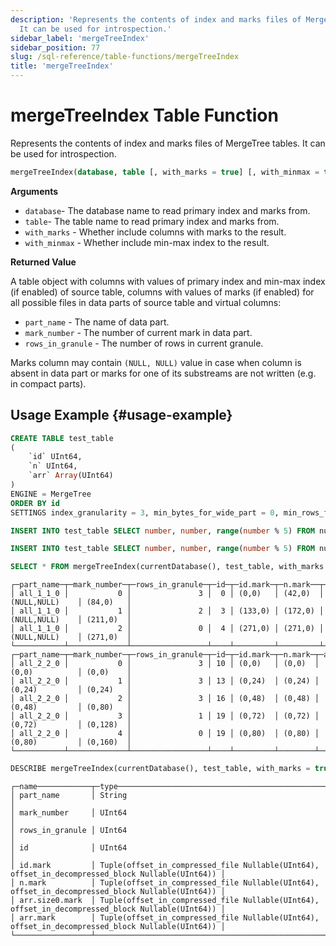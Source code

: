 ```yaml
---
description: 'Represents the contents of index and marks files of MergeTree tables.
  It can be used for introspection.'
sidebar_label: 'mergeTreeIndex'
sidebar_position: 77
slug: /sql-reference/table-functions/mergeTreeIndex
title: 'mergeTreeIndex'
---
```


# mergeTreeIndex Table Function

Represents the contents of index and marks files of MergeTree tables. It can be used for introspection.

```sql
mergeTreeIndex(database, table [, with_marks = true] [, with_minmax = true])
```

**Arguments**

- `database`- The database name to read primary index and marks from.
- `table`- The table name to read primary index and marks from.
- `with_marks` - Whether include columns with marks to the result.
- `with_minmax` - Whether include min-max index to the result.

**Returned Value**

A table object with columns with values of primary index and min-max index (if enabled) of source table, columns with values of marks (if enabled) for all possible files in data parts of source table and virtual columns:

- `part_name` - The name of data part.
- `mark_number` - The number of current mark in data part.
- `rows_in_granule` - The number of rows in current granule.

Marks column may contain `(NULL, NULL)` value in case when column is absent in data part or marks for one of its substreams are not written (e.g. in compact parts).

## Usage Example {#usage-example}

```sql
CREATE TABLE test_table
(
    `id` UInt64,
    `n` UInt64,
    `arr` Array(UInt64)
)
ENGINE = MergeTree
ORDER BY id
SETTINGS index_granularity = 3, min_bytes_for_wide_part = 0, min_rows_for_wide_part = 8;

INSERT INTO test_table SELECT number, number, range(number % 5) FROM numbers(5);

INSERT INTO test_table SELECT number, number, range(number % 5) FROM numbers(10, 10);
```

```sql
SELECT * FROM mergeTreeIndex(currentDatabase(), test_table, with_marks = true);
```

```text
┌─part_name─┬─mark_number─┬─rows_in_granule─┬─id─┬─id.mark─┬─n.mark──┬─arr.size0.mark─┬─arr.mark─┐
│ all_1_1_0 │           0 │               3 │  0 │ (0,0)   │ (42,0)  │ (NULL,NULL)    │ (84,0)   │
│ all_1_1_0 │           1 │               2 │  3 │ (133,0) │ (172,0) │ (NULL,NULL)    │ (211,0)  │
│ all_1_1_0 │           2 │               0 │  4 │ (271,0) │ (271,0) │ (NULL,NULL)    │ (271,0)  │
└───────────┴─────────────┴─────────────────┴────┴─────────┴─────────┴────────────────┴──────────┘
┌─part_name─┬─mark_number─┬─rows_in_granule─┬─id─┬─id.mark─┬─n.mark─┬─arr.size0.mark─┬─arr.mark─┐
│ all_2_2_0 │           0 │               3 │ 10 │ (0,0)   │ (0,0)  │ (0,0)          │ (0,0)    │
│ all_2_2_0 │           1 │               3 │ 13 │ (0,24)  │ (0,24) │ (0,24)         │ (0,24)   │
│ all_2_2_0 │           2 │               3 │ 16 │ (0,48)  │ (0,48) │ (0,48)         │ (0,80)   │
│ all_2_2_0 │           3 │               1 │ 19 │ (0,72)  │ (0,72) │ (0,72)         │ (0,128)  │
│ all_2_2_0 │           4 │               0 │ 19 │ (0,80)  │ (0,80) │ (0,80)         │ (0,160)  │
└───────────┴─────────────┴─────────────────┴────┴─────────┴────────┴────────────────┴──────────┘
```

```sql
DESCRIBE mergeTreeIndex(currentDatabase(), test_table, with_marks = true) SETTINGS describe_compact_output = 1;
```

```text
┌─name────────────┬─type─────────────────────────────────────────────────────────────────────────────────────────────┐
│ part_name       │ String                                                                                           │
│ mark_number     │ UInt64                                                                                           │
│ rows_in_granule │ UInt64                                                                                           │
│ id              │ UInt64                                                                                           │
│ id.mark         │ Tuple(offset_in_compressed_file Nullable(UInt64), offset_in_decompressed_block Nullable(UInt64)) │
│ n.mark          │ Tuple(offset_in_compressed_file Nullable(UInt64), offset_in_decompressed_block Nullable(UInt64)) │
│ arr.size0.mark  │ Tuple(offset_in_compressed_file Nullable(UInt64), offset_in_decompressed_block Nullable(UInt64)) │
│ arr.mark        │ Tuple(offset_in_compressed_file Nullable(UInt64), offset_in_decompressed_block Nullable(UInt64)) │
└─────────────────┴──────────────────────────────────────────────────────────────────────────────────────────────────┘
```
